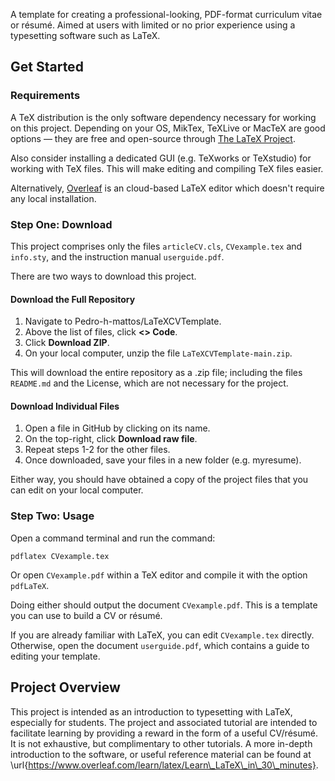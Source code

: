A template for creating a professional-looking, PDF-format curriculum vitae or résumé. Aimed at users with limited or no prior experience using a typesetting software such as LaTeX.

## Get Started

### Requirements

A TeX distribution is the only software dependency necessary for working on this project. Depending on your OS, MikTex, TeXLive or MacTeX are good options &mdash; they are free and open-source through [The LaTeX Project](https://www.latex-project.org/get/).

Also consider installing a dedicated GUI (e.g. TeXworks or TeXstudio) for working with TeX files. This will make editing and compiling TeX files easier.

Alternatively, [Overleaf](https://www.overleaf.com/) is an cloud-based LaTeX editor which doesn't require any local installation.

### Step One: Download
This project comprises only the files `articleCV.cls`, `CVexample.tex` and `info.sty`, and the instruction manual `userguide.pdf`.

There are two ways to download this project.

#### Download the Full Repository
1. Navigate to Pedro-h-mattos/LaTeXCVTemplate.
2. Above the list of files, click **<> Code**.
3. Click **Download ZIP**.
4. On your local computer, unzip the file `LaTeXCVTemplate-main.zip`.

This will download the entire repository as a .zip file; including the files `README.md` and the License, which are not necessary for the project.

#### Download Individual Files
1. Open a file in GitHub by clicking on its name.
2. On the top-right, click **Download raw file**.
4. Repeat steps 1-2 for the other files.
3. Once downloaded, save your files in a new folder (e.g. myresume).

Either way, you should have obtained a copy of the project files that you can edit on your local computer. 

### Step Two: Usage 
Open a command terminal and run the command: 

```
pdflatex CVexample.tex
```

Or open `CVexample.pdf` within a TeX editor and compile it with the option `pdfLaTeX`.

Doing either should output the document `CVexample.pdf`. This is a template you can use to build a CV or résumé.

If you are already familiar with LaTeX, you can edit `CVexample.tex` directly. Otherwise, open the document `userguide.pdf`, which contains a guide to editing your template.

## Project Overview

This project is intended as an introduction to typesetting with LaTeX, especially for students. The project and associated tutorial are intended to facilitate learning by providing a reward in the form of a useful CV/résumé. It is not exhaustive, but complimentary to other tutorials. A more in-depth introduction to the software, or useful reference material can be found at \url{https://www.overleaf.com/learn/latex/Learn\_LaTeX\_in\_30\_minutes}.